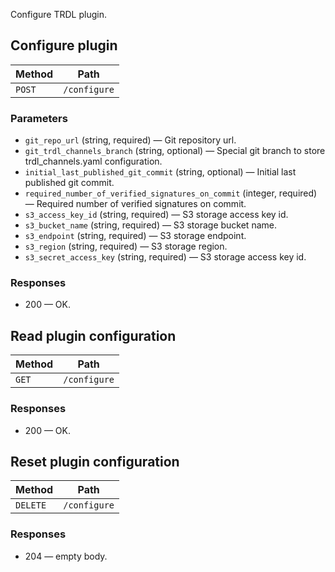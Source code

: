 Configure TRDL plugin.

## Configure plugin

| Method | Path |
|--------|------|
| `POST` | `/configure` |

### Parameters

* `git_repo_url` (string, required) — Git repository url.
* `git_trdl_channels_branch` (string, optional) — Special git branch to store trdl_channels.yaml configuration.
* `initial_last_published_git_commit` (string, optional) — Initial last published git commit.
* `required_number_of_verified_signatures_on_commit` (integer, required) — Required number of verified signatures on commit.
* `s3_access_key_id` (string, required) — S3 storage access key id.
* `s3_bucket_name` (string, required) — S3 storage bucket name.
* `s3_endpoint` (string, required) — S3 storage endpoint.
* `s3_region` (string, required) — S3 storage region.
* `s3_secret_access_key` (string, required) — S3 storage access key id.

### Responses

* 200 — OK. 


## Read plugin configuration

| Method | Path |
|--------|------|
| `GET` | `/configure` |


### Responses

* 200 — OK. 


## Reset plugin configuration

| Method | Path |
|--------|------|
| `DELETE` | `/configure` |


### Responses

* 204 — empty body.
